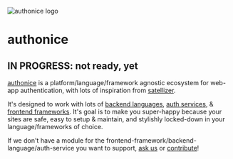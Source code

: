 ![authonice logo][logo]

# authonice

## IN PROGRESS: not ready, yet

[authonice](http://authonice.github.io) is a platform/language/framework agnostic ecosystem for web-app authentication, with lots of inspiration from [satellizer](https://github.com/sahat/satellizer).

It's designed to work with lots of [backend languages](http://authonice.github.io/backends), [auth services](http://authonice.github.io/services), & [frontend frameworks](http://authonice.github.io/frontends). It's goal is to make you super-happy because your sites are safe, easy to setup & maintain, and stylishly locked-down in your language/frameworks of choice.

If we don't have a module for the frontend-framework/backend-language/auth-service you want to support, [ask us](https://github.com/authonice/authonice.github.io/issues/new?title=Request:%20&labels=request) or [contribute](http://authonice.github.io/contribute)!

[logo]: http://authonice.github.io/logo.png